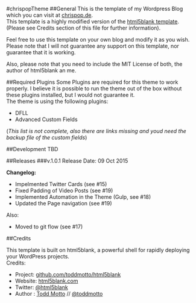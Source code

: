 #chrispopTheme
##General
This is the template of my Wordpress Blog which you can visit at [chrispop.de](http://chrispop.de).  
This template is a highly modified version of the [html5blank template](http://html5blank.com). (Please see Credits section of this file for further information).

Feel free to use this template on your own blog and modify it as you wish. Please note that I will not guarantee any support on this template, nor guarantee that it is working.  

Also, please note that you need to include the MIT License of both, the author of html5blank an me.

##Required Plugins
Some Plugins are required for this theme to work properly. I believe it is possible to run the theme out of the box without these plugins installed, but I would not guarantee it.  
The theme is using the following plugins:  
* DFLL  
* Advanced Custom Fields

(*This list is not complete, also there are links missing and youd need the backup file of the custom fields*)

##Development
TBD

##Releases
###v.1.0.1
Release Date: 09 Oct 2015

**Changelog:**  
* Impelmented Twitter Cards (see #15)  
* Fixed Padding of Video Posts (see #19)  
* Implemented Automation in the Theme (Gulp, see #18)  
* Updated the Page navigation (see #19)

Also:  
* Moved to git flow (see #17)

##Credits  

This template is built on html5blank, a powerful shell for rapidly deploying your WordPress projects.  
Credits:

* Project: [github.com/toddmotto/html5blank](https://github.com/toddmotto/html5blank)
* Website: [html5blank.com](http://html5blank.com)
* Twitter: [@html5blank](http://twitter.com/html5blank)
* Author : [Todd Motto](http://toddmotto.com) // [@toddmotto](http://twitter.com/toddmotto)
